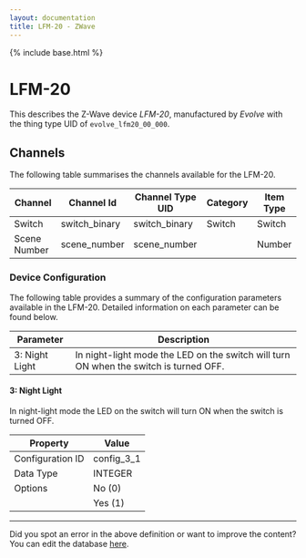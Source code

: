 ```yaml
---
layout: documentation
title: LFM-20 - ZWave
---
```


{% include base.html %}

# LFM-20

This describes the Z-Wave device *LFM-20*, manufactured by *Evolve* with the thing type UID of ```evolve_lfm20_00_000```. 


## Channels
The following table summarises the channels available for the LFM-20.

| Channel | Channel Id | Channel Type UID | Category | Item Type |
|---------|------------|------------------|----------|-----------|
| Switch | switch_binary | switch_binary | Switch | Switch |
| Scene Number | scene_number | scene_number |  | Number |


### Device Configuration
The following table provides a summary of the configuration parameters available in the LFM-20.
Detailed information on each parameter can be found below.

| Parameter   | Description |
|-------------|-------------|
| 3: Night Light | In night-light mode the LED on the switch will turn ON when the switch is turned OFF. |


#### 3: Night Light

In night-light mode the LED on the switch will turn ON when the switch is turned OFF.


| Property         | Value    |
|------------------|----------|
| Configuration ID | config_3_1 |
| Data Type        | INTEGER || Default Value | 1 |
| Options | No (0) |
|  | Yes (1) |


---

Did you spot an error in the above definition or want to improve the content?
You can edit the database [here](http://www.cd-jackson.com/index.php/zwave/zwave-device-database/zwave-device-list/devicesummary/356).
